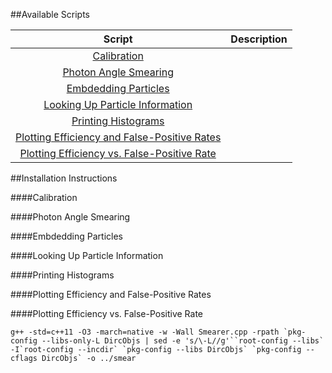 ##Available Scripts

|Script| Description|
| :---: | :--- |
| [Calibration][1] | |
| [Photon Angle Smearing][2] | |
| [Embdedding Particles][3] | |
| [Looking Up Particle Information][4] | |
| [Printing Histograms][5] | |
| [Plotting Efficiency and False-Positive Rates][6] | |
| [Plotting Efficiency vs. False-Positive Rate][7] | |


##Installation Instructions


####Calibration

####Photon Angle Smearing

####Embdedding Particles

####Looking Up Particle Information

####Printing Histograms

####Plotting Efficiency and False-Positive Rates

####Plotting Efficiency vs. False-Positive Rate


```
g++ -std=c++11 -O3 -march=native -w -Wall Smearer.cpp -rpath `pkg-config --libs-only-L DircObjs | sed -e 's/\-L//g'``root-config --libs` -I`root-config --incdir` `pkg-config --libs DircObjs` `pkg-config --cflags DircObjs` -o ../smear
```


[1]:https://github.com/wcarvalho/dirc-detector/tree/master/scripts#calibration
[2]:https://github.com/wcarvalho/dirc-detector/tree/master/scripts#photon-angle-smearing
[3]:https://github.com/wcarvalho/dirc-detector/tree/master/scripts#Embdedding-Particles
[4]:https://github.com/wcarvalho/dirc-detector/tree/master/scripts#Looking-Up-Particle-Information
[5]:https://github.com/wcarvalho/dirc-detector/tree/master/scripts#Printing-Histograms
[6]:https://github.com/wcarvalho/dirc-detector/tree/master/scripts#Plotting-Efficiency-and-False-Positive-Rates
[7]:https://github.com/wcarvalho/dirc-detector/tree/master/scripts#Plotting-Efficiency-vs.-False-Positive-Rate